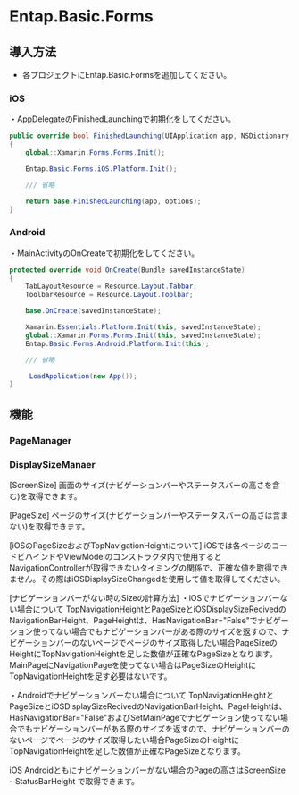 ﻿# Entap.Basic.Forms  
## 導入方法
* 各プロジェクトにEntap.Basic.Formsを追加してください。  

### iOS
・AppDelegateのFinishedLaunchingで初期化をしてください。
```csharp
public override bool FinishedLaunching(UIApplication app, NSDictionary options)
{
    global::Xamarin.Forms.Forms.Init();

    Entap.Basic.Forms.iOS.Platform.Init();

	/// 省略

    return base.FinishedLaunching(app, options);
}
```  

### Android
・MainActivityのOnCreateで初期化をしてください。
```csharp
protected override void OnCreate(Bundle savedInstanceState)
{
    TabLayoutResource = Resource.Layout.Tabbar;
    ToolbarResource = Resource.Layout.Toolbar;

    base.OnCreate(savedInstanceState);

    Xamarin.Essentials.Platform.Init(this, savedInstanceState);
    global::Xamarin.Forms.Forms.Init(this, savedInstanceState);
    Entap.Basic.Forms.Android.Platform.Init(this);

	/// 省略

     LoadApplication(new App());
}
```

## 機能  
### PageManager  

### DisplaySizeManaer  
[ScreenSize]
画面のサイズ(ナビゲーションバーやステータスバーの高さを含む)を取得できます。

[PageSize]
ページのサイズ(ナビゲーションバーやステータスバーの高さは含まない)を取得できます。

[iOSのPageSizeおよびTopNavigationHeightについて]
iOSでは各ページのコードビハインドやViewModelのコンストラクタ内で使用するとNavigationControllerが取得できないタイミングの関係で、正確な値を取得できません。その際はiOSDisplaySizeChangedを使用して値を取得してください。

[ナビゲーションバーがない時のSizeの計算方法]
・iOSでナビゲーションバーない場合について
TopNavigationHeightとPageSizeとiOSDisplaySizeRecivedのNavigationBarHeight、PageHeightは、HasNavigationBar="False"でナビゲーション使ってない場合でもナビゲーションバーがある際のサイズを返すので、ナビゲーションバーのないページでページのサイズ取得したい場合PageSizeのHeightにTopNavigationHeightを足した数値が正確なPageSizeとなります。
MainPageにNavigationPageを使ってない場合はPageSizeのHeightにTopNavigationHeightを足す必要はないです。

・Androidでナビゲーションバーない場合について
TopNavigationHeightとPageSizeとiOSDisplaySizeRecivedのNavigationBarHeight、PageHeightは、HasNavigationBar="False"およびSetMainPageでナビゲーション使ってない場合でもナビゲーションバーがある際のサイズを返すので、ナビゲーションバーのないページでページのサイズ取得したい場合PageSizeのHeightにTopNavigationHeightを足した数値が正確なPageSizeとなります。

iOS Androidともにナビゲーションバーがない場合のPageの高さはScreenSize - StatusBarHeight で取得できます。
